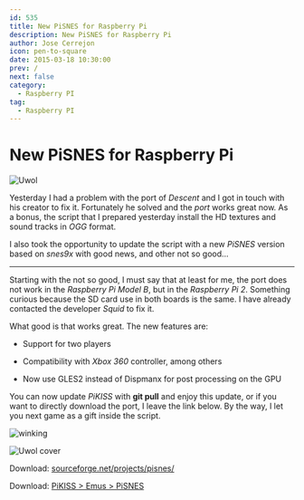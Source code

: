 ```yaml
---
id: 535
title: New PiSNES for Raspberry Pi
description: New PiSNES for Raspberry Pi
author: Jose Cerrejon
icon: pen-to-square
date: 2015-03-18 10:30:00
prev: /
next: false
category:
  - Raspberry PI
tag:
  - Raspberry PI
---
```


# New PiSNES for Raspberry Pi

![Uwol](/images/2015/03/uwol_capture_01.png)

Yesterday I had a problem with the port of *Descent* and I got in touch with his creator to fix it. Fortunately he solved and the *port* works great now. As a bonus, the script that I prepared yesterday install the HD textures and sound tracks in *OGG* format.

I also took the opportunity to update the script with a new *PiSNES* version based on *snes9x* with good news, and other not so good...

- - -
Starting with the not so good, I must say that at least for me, the port does not work in the *Raspberry Pi Model B*, but in the *Raspberry Pi 2*. Something curious because the SD card use in both boards is the same. I have already contacted the developer *Squid* to fix it.

What good is that works great. The new features are:

* Support for two players

* Compatibility with *Xbox 360* controller, among others

* Now use GLES2 instead of Dispmanx for post processing on the GPU

You can now update *PiKISS* with **git pull** and enjoy this update, or if you want to directly download the port, I leave the link below. By the way, I let you next game as a gift inside the script.

![winking](/css/sm/winking.png)

![Uwol cover](/images/2015/03/Uwol.png)

Download: [sourceforge.net/projects/pisnes/](http://sourceforge.net/projects/pisnes/)

Download: [PiKISS > Emus > PiSNES](https://github.com/jmcerrejon/PiKISS/raw/0b473e32e4466ecaee58ae28af461d84029b073b/scripts/emus/pisnes.sh)
